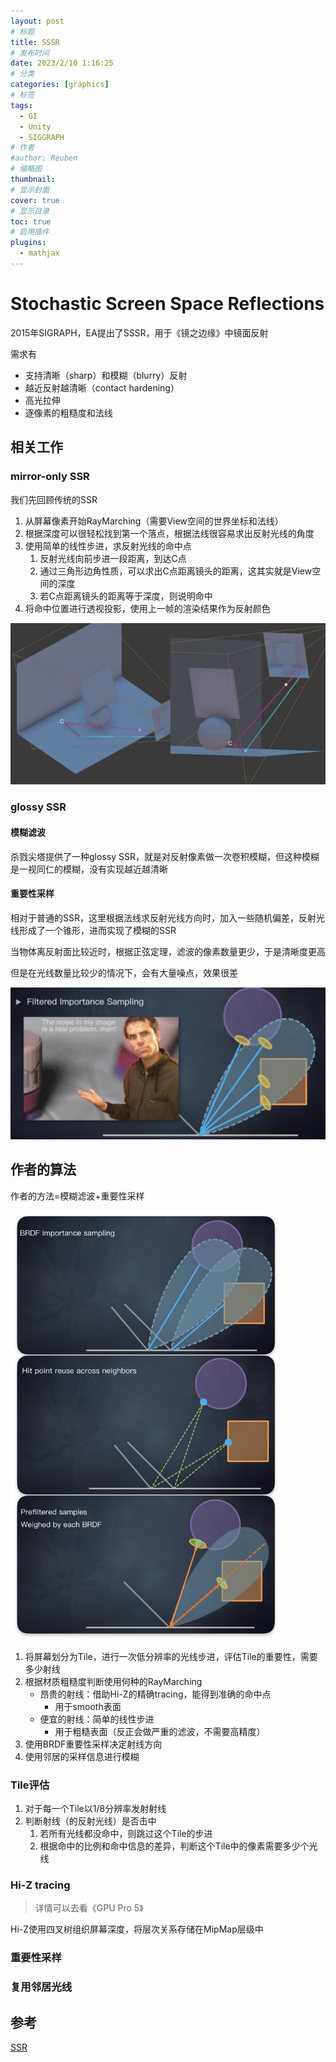 ```yaml
---
layout: post
# 标题
title: SSSR
# 发布时间
date: 2023/2/10 1:16:25  
# 分类
categories: [graphics] 
# 标签
tags:
  - GI
  - Unity
  - SIGGRAPH
# 作者
#author: Reuben
# 缩略图
thumbnail: 
# 显示封面
cover: true
# 显示目录
toc: true
# 启用插件
plugins:
  - mathjax
---
```


# Stochastic Screen Space Reflections

2015年SIGRAPH，EA提出了SSSR，用于《镜之边缘》中镜面反射

需求有

- 支持清晰（sharp）和模糊（blurry）反射
- 越近反射越清晰（contact hardening）
- 高光拉伸
- 逐像素的粗糙度和法线

## 相关工作

### mirror-only SSR

我们先回顾传统的SSR

1. 从屏幕像素开始RayMarching（需要View空间的世界坐标和法线）
2. 根据深度可以很轻松找到第一个落点，根据法线很容易求出反射光线的角度
3. 使用简单的线性步进，求反射光线的命中点
   1. 反射光线向前步进一段距离，到达C点
   2. 通过三角形边角性质，可以求出C点距离镜头的距离，这其实就是View空间的深度
   3. 若C点距离镜头的距离等于深度，则说明命中
4. 将命中位置进行透视投影，使用上一帧的渲染结果作为反射颜色

<img src="../../images/SSR.png" alt="SSR" style="zoom:50%;" />

### glossy SSR

#### 模糊滤波

杀戮尖塔提供了一种glossy SSR，就是对反射像素做一次卷积模糊，但这种模糊是一视同仁的模糊，没有实现越近越清晰

#### 重要性采样

相对于普通的SSR，这里根据法线求反射光线方向时，加入一些随机偏差，反射光线形成了一个锥形，进而实现了模糊的SSR

当物体离反射面比较近时，根据正弦定理，滤波的像素数量更少，于是清晰度更高

但是在光线数量比较少的情况下，会有大量噪点，效果很差

<img src="../../images/SSR噪点.png" alt="SSR噪点" style="zoom:50%;" />

## 作者的算法

作者的方法=模糊滤波+重要性采样

<img src="../../images/SSSR.png" alt="SSSR" style="zoom: 67%;" />

1. 将屏幕划分为Tile，进行一次低分辨率的光线步进，评估Tile的重要性，需要多少射线
2. 根据材质粗糙度判断使用何种的RayMarching
   - 昂贵的射线：借助Hi-Z的精确tracing，能得到准确的命中点
     - 用于smooth表面
   - 便宜的射线：简单的线性步进
     - 用于粗糙表面（反正会做严重的滤波，不需要高精度）
3. 使用BRDF重要性采样决定射线方向
4. 使用邻居的采样信息进行模糊

### Tile评估

1. 对于每一个Tile以1/8分辨率发射射线
2. 判断射线（的反射光线）是否击中
   1. 若所有光线都没命中，则跳过这个Tile的步进
   2. 根据命中的比例和命中信息的差异，判断这个Tile中的像素需要多少个光线

### Hi-Z tracing

> 详情可以去看《GPU Pro 5》

Hi-Z使用四叉树组织屏幕深度，将层次关系存储在MipMap层级中



### 重要性采样

### 复用邻居光线

## 参考

[SSR](https://lettier.github.io/3d-game-shaders-for-beginners/screen-space-reflection.html)

















